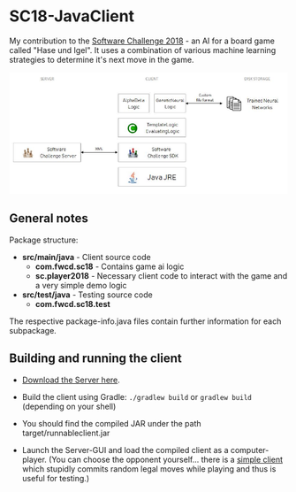 # SC18-JavaClient

My contribution to the [Software Challenge 2018](http://www.software-challenge.de) - an AI for a board game called "Hase und Igel". It uses a combination of various machine learning strategies to determine it's next move in the game.

![Architecture](https://github.com/fwcd/SC18-JavaClient/blob/master/architecture.jpg?raw=true)

## General notes

Package structure:

* **src/main/java** - Client source code
    * **com.fwcd.sc18** - Contains game ai logic
    * **sc.player2018** - Necessary client code to interact with the game and a very simple demo logic
* **src/test/java** - Testing source code
    * **com.fwcd.sc18.test**

The respective package-info.java files contain further information for each subpackage.

## Building and running the client

* [Download the Server here](http://www.software-challenge.de/downloads/).

* Build the client using Gradle: `./gradlew build` or `gradlew build` (depending on your shell)

* You should find the compiled JAR under the path target/runnableclient.jar

* Launch the Server-GUI and load the compiled client as a computer-player.
  (You can choose the opponent yourself... there is a [simple client](http://www.software-challenge.de/downloads/)
  which stupidly commits random legal moves while playing and thus is useful for testing.)